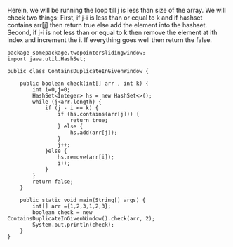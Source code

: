 Herein, we will be running the loop till j is less than size of the array. We will check two things:
First, if j-i is less than or equal to k and if hashset contains arr[j] then return true else add the element into the hashset. 
Second, if j-i is not less than or equal to k then remove the element at ith index and increment the i. 
If everything goes well then return the false. 
```
package somepackage.twopointerslidingwindow;
import java.util.HashSet;

public class ContainsDuplicateInGivenWindow {

    public boolean check(int[] arr , int k) {
        int i=0,j=0;
        HashSet<Integer> hs = new HashSet<>();
        while (j<arr.length) {
            if (j - i <= k) {
                if (hs.contains(arr[j])) {
                    return true;
                } else {
                    hs.add(arr[j]);
                }
                j++;
            }else {
                hs.remove(arr[i]);
                i++;
            }
        }
        return false;
    }

    public static void main(String[] args) {
        int[] arr ={1,2,3,1,2,3};
        boolean check = new ContainsDuplicateInGivenWindow().check(arr, 2);
        System.out.println(check);
    }
}

```
